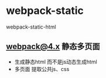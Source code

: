 # webpack-static
webpack-static-html

## webpack@4.x 静态多页面
  - 生成静态html 而不是js动态生成html
  - 多页面 提取公共js、css